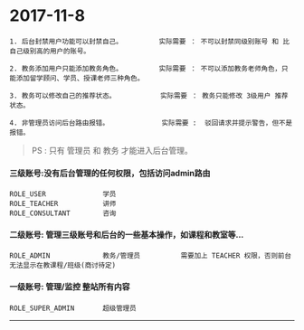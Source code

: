 # 2017-11-8

    1. 后台封禁用户功能可以封禁自己。         实际需要 ： 不可以封禁同级别账号 和 比自己级别高的用户的账号。

    2. 教务添加用户只能添加教务角色。         实际需要 ： 不可以添加教务老师角色，只能添加留学顾问、学员、授课老师三种角色。

    3. 教务可以修改自己的推荐状态。           实际需要 ： 教务只能修改 3级用户 推荐状态。

    4. 非管理员访问后台路由报错。             实际需要 :  驳回请求并提示警告，但不是报错。

> PS : 只有 管理员 和 教务 才能进入后台管理。

#### 三级账号:没有后台管理的任何权限，包括访问admin路由
    
    ROLE_USER              学员
    ROLE_TEACHER           讲师
    ROLE_CONSULTANT        咨询

#### 二级账号: 管理三级账号和后台的一些基本操作，如课程和教室等...          
    
    ROLE_ADMIN             教务/管理员          需要加上 TEACHER 权限，否则前台无法显示在教课程/班级(商讨待定)

#### 一级账号: 管理/监控 整站所有内容
    
    ROLE_SUPER_ADMIN       超级管理员


***
